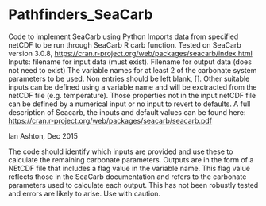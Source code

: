 # Pathfinders_SeaCarb
Code to implement SeaCarb using Python
Imports data from specified netCDF to be run through SeaCarb R carb function. 
   Tested on SeaCarb version 3.0.8, https://cran.r-project.org/web/packages/seacarb/index.html
   Inputs: filename for input data (must exist). Filename for output data (does not need to exist)
   The variable names for at least 2 of the carbonate system parameters to be used. Non 
   entries should be left blank, []. Other suitable inputs can be defined using a variable
   name and will be exctracted from the netCDF file (e.g. temperature). 
   Those properties not in the input netCDF file can be defined by a numerical input or 
   no input to revert to defaults.
   A full description of Seacarb, the inputs and default values can be found here: 
   https://cran.r-project.org/web/packages/seacarb/seacarb.pdf
   
   Ian Ashton, Dec 2015

The code should identify which inputs are provided and use these to calculate the remaining carbonate parameters. Outputs are in the form of a NEtCDF file that includes a flag value in the variable name. This flag value reflects those in the SeaCarb documentation and refers to the carbonate parameters used to calculate each output.
This has not been robustly tested and errors are likely to arise. Use with caution.
